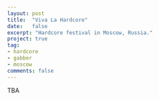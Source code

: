 ```yaml
---
layout: post
title:  "Viva La Hardcore"
date:   false
excerpt: "Hardcore festival in Moscow, Russia."
project: true
tag:
- hardcore 
- gabber
- moscow
comments: false
---
```


TBA